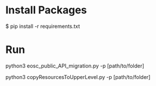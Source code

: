 # Install Packages
$ pip install -r requirements.txt

# Run 
python3 eosc_public_API_migration.py -p [path/to/folder]

python3 copyResourcesToUpperLevel.py -p [path/to/folder]

